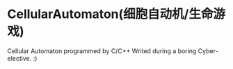 # CellularAutomaton(细胞自动机/生命游戏)
Cellular Automaton programmed by C/C++
Writed during a boring Cyber-elective. :)

